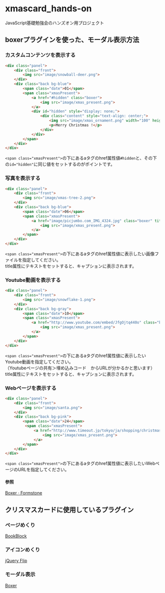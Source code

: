 # xmascard_hands-on
JavaScript基礎勉強会のハンズオン用プロジェクト
## boxerプラグインを使った、モーダル表示方法
### カスタムコンテンツを表示する
```html
<div class="panel">
    <div class="front">
        <img src="image/snowball-deer.png">
    </div>
    <div class="back bg-blue">
        <span class="date">01</span>
        <span class="xmasPresent">
            <a href="#hidden" class="boxer">
                <img src="image/xmas_present.png">
            </a>
            <div id="hidden" style="display: none;">
                <div class="content" style="text-align: center;">
                    <img src="image/xmas_ornament.png" width="100" height="131">
                    <p>Merry Christmas !</p>
                </div>
            </div>
        </span>
    </div>
</div>
```
`<span class="xmasPresent">`の下にあるaタグのhref属性値`#hidden`と、その下の`id="hidden"`に同じ値をセットするのがポイントです。

### 写真を表示する
```html
<div class="panel">
    <div class="front">
        <img src="image/xmas-tree-2.png">
    </div>
    <div class="back bg-blue">
        <span class="date">06</span>
        <span class="xmasPresent">
            <a href="image/picjumbo.com_IMG_4324.jpg" class="boxer" title="クリスマスツリー">
                <img src="image/xmas_present.png">
            </a>
        </span>
    </div>
</div>
```
`<span class="xmasPresent">`の下にあるaタグのhref属性値に表示したい画像ファイルを指定してください。  
title属性にテキストをセットすると、キャプションに表示されます。

### Youtube動画を表示する
```html
<div class="panel">
    <div class="front">
        <img src="image/snowflake-1.png">
    </div>
    <div class="back bg-gray">
        <span class="date">10</span>
        <span class="xmasPresent">
            <a href="http://www.youtube.com/embed/JfgOjtq440o" class="boxer" title="back number クリスマスソング">
                <img src="image/xmas_present.png">
            </a>
        </span>
    </div>
</div>
```
`<span class="xmasPresent">`の下にあるaタグのhref属性値に表示したいYoutube動画を指定してください。  
（Youtubeページの共有＞埋め込みコード　からURLが分かるかと思います）  
title属性にテキストをセットすると、キャプションに表示されます。

### Webページを表示する
```html
<div class="panel">
    <div class="front">
        <img src="image/santa.png">
    </div>
    <div class="back bg-pink">
        <span class="date">24</span>
         <span class="xmasPresent">
             <a href="http://www.timeout.jp/tokyo/ja/shopping/christmasmarket" class="boxer">
                 <img src="image/xmas_present.png">
             </a>
        </span>
    </div>
</div>
```
`<span class="xmasPresent">`の下にあるaタグのhref属性値に表示したいWebページのURLを指定してください。  

#### 参照
[Boxer · Formstone](http://classic.formstone.it/components/boxer)

## クリスマスカードに使用しているプラグイン
### ページめくり
[BookBlock](https://github.com/codrops/BookBlock)
### アイコンめくり
[jQuery Flip](https://github.com/nnattawat/flip)
### モーダル表示
[Boxer](https://github.com/FormstoneClassic/Boxer)

